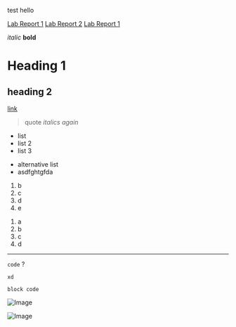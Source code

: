 test hello 

[Lab Report 1](lab-report-1-week-2.html)
[Lab Report 2](https://kevinchang1125.github.io/cse15l-lab-reports/lab-report-1-week-4.html)
[Lab Report 1](https://kevinchang1125.github.io/cse15l-lab-reports/lab-report-1-week-2.html)


*italic*
**bold**
# Heading 1
## heading 2
[link](google.com)
> quote
> *italics again*


* list
* list 2
* list 3

- alternative list
- asdfghtgfda


1. b
2. c
3. d
4. e

1) a
2) b
3) c
4) d


---
` code ` ?

` xd `

```
block code
``` 

![Image](https://img.thedailybeast.com/image/upload/c_crop,d_placeholder_euli9k,h_1687,w_3000,x_0,y_0/dpr_1.5/c_limit,w_1600/fl_lossy,q_auto/v1587261517/04182020-Oconnor-Dr-Seuss-Library-Library-tease_lacqai)

![Image](https://i.imgur.com/wh7BPD3.jpeg)

